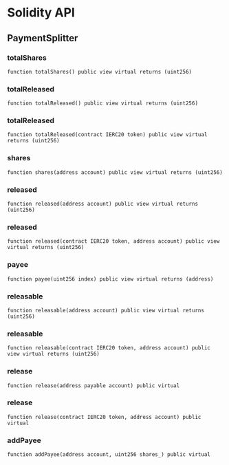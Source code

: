 # Solidity API

## PaymentSplitter

### totalShares

```solidity
function totalShares() public view virtual returns (uint256)
```

### totalReleased

```solidity
function totalReleased() public view virtual returns (uint256)
```

### totalReleased

```solidity
function totalReleased(contract IERC20 token) public view virtual returns (uint256)
```

### shares

```solidity
function shares(address account) public view virtual returns (uint256)
```

### released

```solidity
function released(address account) public view virtual returns (uint256)
```

### released

```solidity
function released(contract IERC20 token, address account) public view virtual returns (uint256)
```

### payee

```solidity
function payee(uint256 index) public view virtual returns (address)
```

### releasable

```solidity
function releasable(address account) public view virtual returns (uint256)
```

### releasable

```solidity
function releasable(contract IERC20 token, address account) public view virtual returns (uint256)
```

### release

```solidity
function release(address payable account) public virtual
```

### release

```solidity
function release(contract IERC20 token, address account) public virtual
```

### addPayee

```solidity
function addPayee(address account, uint256 shares_) public virtual
```

